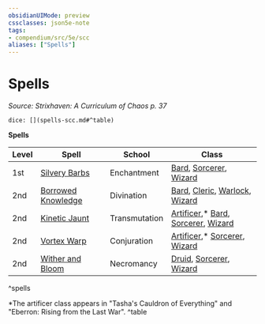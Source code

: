 ```yaml
---
obsidianUIMode: preview
cssclasses: json5e-note
tags:
- compendium/src/5e/scc
aliases: ["Spells"]
---
```

# Spells
*Source: Strixhaven: A Curriculum of Chaos p. 37* 

`dice: [](spells-scc.md#^table)`

**Spells**

| Level | Spell | School | Class |
|-------|-------|--------|-------|
| 1st | [Silvery Barbs](/compendium/spells/silvery-barbs-scc.md) | Enchantment | [Bard](/compendium/classes/bard.md), [Sorcerer](/compendium/classes/sorcerer.md), [Wizard](/compendium/classes/wizard.md) |
| 2nd | [Borrowed Knowledge](/compendium/spells/borrowed-knowledge-scc.md) | Divination | [Bard](/compendium/classes/bard.md), [Cleric](/compendium/classes/cleric.md), [Warlock](/compendium/classes/warlock.md), [Wizard](/compendium/classes/wizard.md) |
| 2nd | [Kinetic Jaunt](/compendium/spells/kinetic-jaunt-scc.md) | Transmutation | [Artificer](/compendium/classes/artificer-tce.md),* [Bard](/compendium/classes/bard.md), [Sorcerer](/compendium/classes/sorcerer.md), [Wizard](/compendium/classes/wizard.md) |
| 2nd | [Vortex Warp](/compendium/spells/vortex-warp-scc.md) | Conjuration | [Artificer](/compendium/classes/artificer-tce.md),* [Sorcerer](/compendium/classes/sorcerer.md), [Wizard](/compendium/classes/wizard.md) |
| 2nd | [Wither and Bloom](/compendium/spells/wither-and-bloom-scc.md) | Necromancy | [Druid](/compendium/classes/druid.md), [Sorcerer](/compendium/classes/sorcerer.md), [Wizard](/compendium/classes/wizard.md) |
^spells

*The artificer class appears in "Tasha's Cauldron of Everything" and "Eberron: Rising from the Last War".
^table